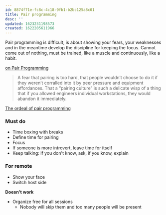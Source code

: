 ```yaml
---
id: 8874f71e-fc8c-4c18-9fb1-b2bc125a8c01
title: Pair programming
desc: ''
updated: 1623231198573
created: 1622205611966
---
```


Pair programming is difficult, is about showing your fears, your weaknesses and in the meantime develop the discipline for keeping the focus.
Cannot come out of nothing, must be trained, like a muscle and continuously, like a habit.

[on Pair Programming](https://martinfowler.com/articles/on-pair-programming.html)

> A fear that pairing is too hard, that people wouldn’t choose to do it if they weren’t corralled into it by peer pressure and equipment affordances. That a “pairing culture” is such a delicate wisp of a thing that if you allowed engineers individual workstations, they would abandon it immediately.

[The ordeal of pair programming](https://www.simplermachines.com/the-mortifying-ordeal-of-pairing-all-day/)

### Must do
- Time boxing with breaks
- Define time for pairing
- Focus
- If someone is more introvert, leave time for itself
- Keep talking: if you don't know, ask, if you know, explain

### For remote
- Show your face
- Switch host side

**Doesn't work**
- Organize free for all sessions
  - Nobody will skip them and too many people will be present




